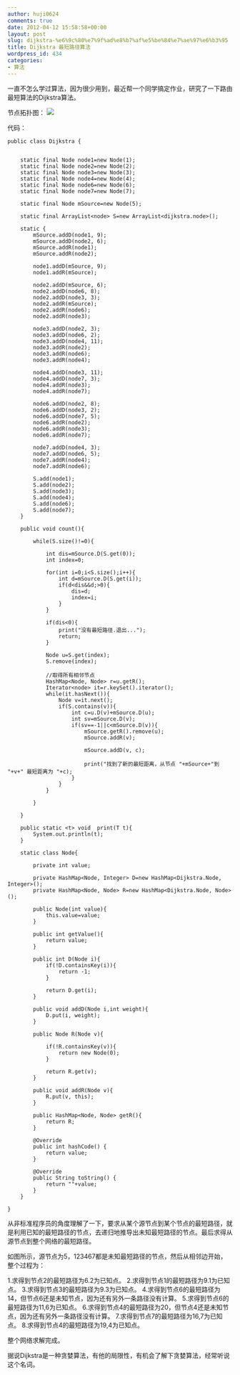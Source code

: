 ```yaml
---
author: huji0624
comments: true
date: 2012-04-12 15:58:58+00:00
layout: post
slug: dijkstra-%e6%9c%80%e7%9f%ad%e8%b7%af%e5%be%84%e7%ae%97%e6%b3%95
title: Dijkstra 最短路径算法
wordpress_id: 434
categories:
- 算法
---
```


一直不怎么学过算法，因为很少用到，最近帮一个同学搞定作业，研究了一下路由最短算法的Dijkstra算法。

节点拓扑图：
[![](http://www.whoslab.me/blog/wp-content/uploads/2012/04/Screenshot-at-2012-04-12-195839.png)](http://www.whoslab.me/blog/wp-content/uploads/2012/04/Screenshot-at-2012-04-12-195839.png)

代码：

    
    
    public class Dijkstra {
    	
    		
    	static final Node node1=new Node(1);
    	static final Node node2=new Node(2);
    	static final Node node3=new Node(3);
    	static final Node node4=new Node(4);
    	static final Node node6=new Node(6);
    	static final Node node7=new Node(7);
    	
    	static final Node mSource=new Node(5);
    	
    	static final ArrayList<node> S=new ArrayList<dijkstra.node>();
    	
    	static {
    		mSource.addD(node1, 9);
    		mSource.addD(node2, 6);
    		mSource.addR(node1);
    		mSource.addR(node2);
    		
    		node1.addD(mSource, 9);
    		node1.addR(mSource);
    		
    		node2.addD(mSource, 6);
    		node2.addD(node6, 8);
    		node2.addD(node3, 3);
    		node2.addR(mSource);
    		node2.addR(node6);
    		node2.addR(node3);
    		
    		node3.addD(node2, 3);
    		node3.addD(node6, 2);
    		node3.addD(node4, 11);
    		node3.addR(node2);
    		node3.addR(node6);
    		node3.addR(node4);
    		
    		node4.addD(node3, 11);
    		node4.addD(node7, 3);
    		node4.addR(node3);
    		node4.addR(node7);
    		
    		node6.addD(node2, 8);
    		node6.addD(node3, 2);
    		node6.addD(node7, 5);
    		node6.addR(node2);
    		node6.addR(node3);
    		node6.addR(node7);
    		
    		node7.addD(node4, 3);
    		node7.addD(node6, 5);
    		node7.addR(node4);
    		node7.addR(node6);
    		
    		S.add(node1);
    		S.add(node2);
    		S.add(node3);
    		S.add(node4);
    		S.add(node6);
    		S.add(node7);
    	}
    	
    	public void count(){
    		
    		while(S.size()!=0){
    			
    			int dis=mSource.D(S.get(0));
    			int index=0;
    			
    			for(int i=0;i<S.size();i++){
    				int d=mSource.D(S.get(i));
    				if(d<dis&&d;>0){
    					dis=d;
    					index=i;
    				}
    			}
    			
    			if(dis<0){
    				print("没有最短路径.退出...");
    				return;
    			}
    			
    			Node u=S.get(index);
    			S.remove(index);
    			
    			//取得所有相邻节点
    			HashMap<Node, Node> r=u.getR();
    			Iterator<node> it=r.keySet().iterator();
    			while(it.hasNext()){
    				Node v=it.next();
    				if(S.contains(v)){
    					int c=u.D(v)+mSource.D(u);
    					int sv=mSource.D(v);
    					if(sv==-1||c<mSource.D(v)){
    						mSource.getR().remove(u);
    						mSource.addR(v);
    						
    						mSource.addD(v, c);
    						
    						print("找到了新的最短距离，从节点 "+mSource+"到 "+v+" 最短距离为 "+c);
    					}
    				}
    			}
    			
    		}
    		
    	}
    	
    	public static <t> void  print(T t){
    		System.out.println(t);
    	}
    	
    	static class Node{
    		
    		private int value;
    		
    		private HashMap<Node, Integer> D=new HashMap<Dijkstra.Node, Integer>(); 
    		private HashMap<Node, Node> R=new HashMap<Dijkstra.Node, Node>();
    		
    		public Node(int value){
    			this.value=value;
    		}
    		
    		public int getValue(){
    			return value;
    		}
    		
    		public int D(Node i){
    			if(!D.containsKey(i)){
    				return -1;
    			}
    			
    			return D.get(i);
    		}
    		
    		public void addD(Node i,int weight){
    			D.put(i, weight);
    		}
    		
    		public Node R(Node v){
    			
    			if(!R.containsKey(v)){
    				return new Node(0);
    			}
    			
    			return R.get(v);
    		}
    		
    		public void addR(Node v){
    			R.put(v, this);
    		}
    		
    		public HashMap<Node, Node> getR(){
    			return R;
    		}
    		
    		@Override
    		public int hashCode() {
    			return value;
    		}
    		
    		@Override
    		public String toString() {
    			return ""+value;
    		}
    	}
    	
    }
    
    



从非标准程序员的角度理解了一下，要求从某个源节点到某个节点的最短路径，就是利用已知的最短路径的节点，去递归地推导出未知最短路径的节点。最后求得从源节点到整个网络的最短路径。

如图所示，源节点为5，123467都是未知最短路径的节点，然后从相邻边开始，整个过程为：

1.求得到节点2的最短路径为6.2为已知点。
2.求得到节点1的最短路径为9.1为已知点。
3.求得到节点3的最短路径为9.3为已知点。
4.求得到节点6的最短路径为14，但节点6还是未知节点，因为还有另外一条路径没有计算。
5.求得到节点6的最短路径为11,6为已知点。
6.求得到节点4的最短路径为20，但节点4还是未知节点，因为还有另外一条路径没有计算。
7.求得到节点7的最短路径为16,7为已知点。
8.求得到节点4的最短路径为19,4为已知点。

整个网络求解完成。

据说Dijkstra是一种贪婪算法，有他的局限性，有机会了解下贪婪算法，经常听说这个名词。
